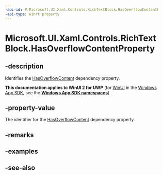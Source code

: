 ```yaml
---
-api-id: P:Microsoft.UI.Xaml.Controls.RichTextBlock.HasOverflowContentProperty
-api-type: winrt property
---
```


<!-- Property syntax
public Windows.UI.Xaml.DependencyProperty HasOverflowContentProperty { get; }
-->

# Microsoft.UI.Xaml.Controls.RichTextBlock.HasOverflowContentProperty

## -description
Identifies the [HasOverflowContent](richtextblock_hasoverflowcontent.md) dependency property.

**This documentation applies to WinUI 2 for UWP** (for [WinUI](/windows/apps/winui/winui3/) in the [Windows App SDK](/windows/apps/windows-app-sdk/), see the **[Windows App SDK namespaces](/windows/windows-app-sdk/api/winrt/)**).

## -property-value
The identifier for the [HasOverflowContent](richtextblock_hasoverflowcontent.md) dependency property.

## -remarks

## -examples

## -see-also

